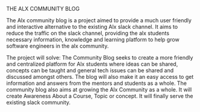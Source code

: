 THE ALX COMMUNITY BLOG

The Alx community blog is a project aimed to provide a much user friendly and interactive alternative to the existing Alx slack channel. It aims to reduce the traffic on the slack channel, providing the alx students necessary information, knowledge and learning platform to help grow software engineers in the alx community.

The project will solve:
The Community Blog seeks to create a more friendly and centralized platform for Alx students where ideas can be shared, concepts can be taught and general tech issues can be shared and discussed amongst others.
The blog will also make it an easy access to get information and answers from the mentors and students as a whole.
The community blog also aims at growing the Alx Community as a whole.
It will create Awareness About a Course, Topic or concept.
It will finally serve the existing slack community.
